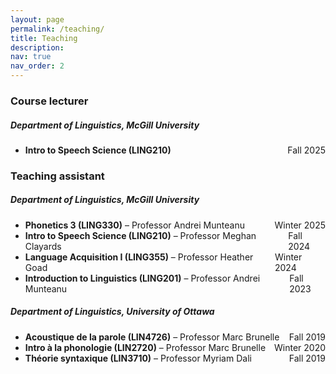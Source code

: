 ```yaml
---
layout: page
permalink: /teaching/
title: Teaching
description:
nav: true
nav_order: 2
---
```


### Course lecturer
##### Department of Linguistics, McGill University
- <div style="display: flex; justify-content: space-between;">
    <span><strong>Intro to Speech Science (LING210)</strong></span>
    <span>Fall 2025</span>
  </div>

### Teaching assistant
##### Department of Linguistics, McGill University
- <div style="display: flex; justify-content: space-between;">
    <span><strong>Phonetics 3 (LING330)</strong> – Professor Andrei Munteanu</span>
    <span>Winter 2025</span>
  </div>
- <div style="display: flex; justify-content: space-between;">
    <span><strong>Intro to Speech Science (LING210)</strong> – Professor Meghan Clayards</span>
    <span>Fall 2024</span>
  </div>
- <div style="display: flex; justify-content: space-between;">
    <span><strong>Language Acquisition I (LING355)</strong> – Professor Heather Goad</span>
    <span>Winter 2024</span>
  </div>
- <div style="display: flex; justify-content: space-between;">
    <span><strong>Introduction to Linguistics (LING201)</strong> – Professor Andrei Munteanu</span>
    <span>Fall 2023</span>
  </div>

##### Department of Linguistics, University of Ottawa 	                         	                         	
- <div style="display: flex; justify-content: space-between;">
    <span><strong>Acoustique de la parole (LIN4726)</strong> – Professor Marc Brunelle</span>
    <span>Fall 2019</span>
  </div>
- <div style="display: flex; justify-content: space-between;">
    <span><strong>Intro à la phonologie (LIN2720)</strong> – Professor Marc Brunelle</span>
    <span>Winter 2020</span>
  </div>
- <div style="display: flex; justify-content: space-between;">
    <span><strong>Théorie syntaxique (LIN3710)</strong> – Professor Myriam Dali</span>
    <span>Fall 2019</span>
  </div>
  
